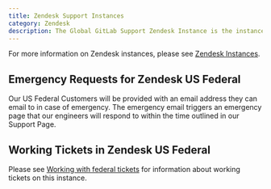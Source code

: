 ```yaml
---
title: Zendesk Support Instances
category: Zendesk
description: The Global GitLab Support Zendesk Instance is the instance where we receive and work on most of our customers' tickets.
---
```


For more information on Zendesk instances, please see
[Zendesk Instances](../support-ops/documentation/zendesk_instances.html).

## Emergency Requests for Zendesk US Federal

Our US Federal Customers will be provided with an email address they can email to in case of emergency. The emergency email triggers an emergency page that our engineers will respond to within the time outlined in our Support Page.

## Working Tickets in Zendesk US Federal

Please see [Working with federal tickets](/handbook/support/workflows/federal_tickets.html) for information about working tickets on this instance.
